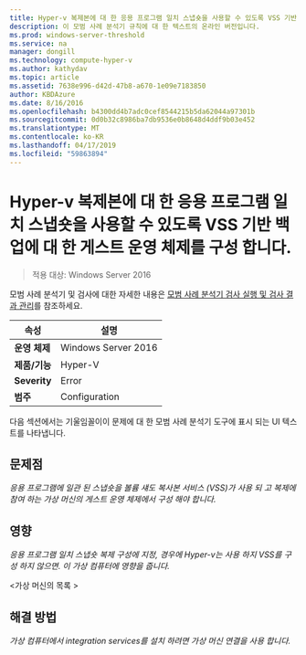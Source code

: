```yaml
---
title: Hyper-v 복제본에 대 한 응용 프로그램 일치 스냅숏을 사용할 수 있도록 VSS 기반 백업에 대 한 게스트 운영 체제를 구성 합니다.
description: 이 모범 사례 분석기 규칙에 대 한 텍스트의 온라인 버전입니다.
ms.prod: windows-server-threshold
ms.service: na
manager: dongill
ms.technology: compute-hyper-v
ms.author: kathydav
ms.topic: article
ms.assetid: 7638e996-d42d-47b8-a670-1e09e7183850
author: KBDAzure
ms.date: 8/16/2016
ms.openlocfilehash: b4300dd4b7adc0cef8544215b5da62044a97301b
ms.sourcegitcommit: 0d0b32c8986ba7db9536e0b8648d4ddf9b03e452
ms.translationtype: MT
ms.contentlocale: ko-KR
ms.lasthandoff: 04/17/2019
ms.locfileid: "59863894"
---
```

# <a name="configure-guest-operating-systems-for-vss-based-backups-to-enable-application-consistent-snapshots-for-hyper-v-replica"></a>Hyper-v 복제본에 대 한 응용 프로그램 일치 스냅숏을 사용할 수 있도록 VSS 기반 백업에 대 한 게스트 운영 체제를 구성 합니다.

>적용 대상: Windows Server 2016

모범 사례 분석기 및 검사에 대한 자세한 내용은 [모범 사례 분석기 검사 실행 및 검사 결과 관리](https://go.microsoft.com/fwlink/p/?LinkID=223177)를 참조하세요.  
  
|속성|설명|  
|-|-|  
|**운영 체제**|Windows Server 2016|  
|**제품/기능**|Hyper-V|  
|**Severity**|Error|  
|**범주**|Configuration|  
  
다음 섹션에서는 기울임꼴이이 문제에 대 한 모범 사례 분석기 도구에 표시 되는 UI 텍스트를 나타냅니다.  
  
## <a name="issue"></a>문제점  
*응용 프로그램에 일관 된 스냅숏을 볼륨 섀도 복사본 서비스 (VSS)가 사용 되 고 복제에 참여 하는 가상 머신의 게스트 운영 체제에서 구성 해야 합니다.*  
  
## <a name="impact"></a>영향  
*응용 프로그램 일치 스냅숏 복제 구성에 지정, 경우에 Hyper-v는 사용 하지 VSS를 구성 하지 않으면. 이 가상 컴퓨터에 영향을 줍니다.*  
  
\<가상 머신의 목록 >  
  
## <a name="resolution"></a>해결 방법  
*가상 컴퓨터에서 integration services를 설치 하려면 가상 머신 연결을 사용 합니다.*  
  


